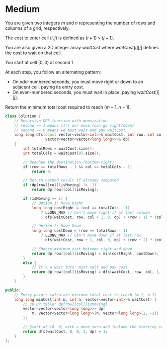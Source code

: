 # Medium

You are given two integers $m$ and $n$ representing the number of rows and columns of a grid, respectively.

The cost to enter cell $(i, j)$ is defined as $(i + 1) \times (j + 1)$.

You are also given a 2D integer array $waitCost$ where $waitCost[i][j]$ defines the cost to wait on that cell.

You start at cell $(0, 0)$ at second $1$.

At each step, you follow an alternating pattern:

- On odd-numbered seconds, you must move right or down to an adjacent cell, paying its entry cost.
- On even-numbered seconds, you must wait in place, paying $waitCost[i][j]$.

Return the minimum total cost required to reach $(m - 1, n - 1)$.

```cpp
class Solution {
    // Recursive DFS function with memoization
    // second == 1 means it's our move (can go right/down)
    // second == 0 means we must wait and pay waitCost
    long long dfs(const vector<vector<int>>& waitCost, int row, int col, int isMoving, 
                  vector<vector<vector<long long>>>& dp) 
    {
        int totalRows = waitCost.size();
        int totalCols = waitCost[0].size();

        // Reached the destination (bottom-right)
        if (row == totalRows - 1 && col == totalCols - 1)
            return 0;

        // Return cached result if already computed
        if (dp[row][col][isMoving] != -1)
            return dp[row][col][isMoving];

        if (isMoving == 1) {
            // Option 1: Move Right
            long long costRight = (col == totalCols - 1)
                ? LLONG_MAX // Can't move right if at last column
                : dfs(waitCost, row, col + 1, 0, dp) + (row + 1) * (col + 2);

            // Option 2: Move Down
            long long costDown = (row == totalRows - 1)
                ? LLONG_MAX // Can't move down if at last row
                : dfs(waitCost, row + 1, col, 0, dp) + (row + 2) * (col + 1);

            // Choose minimum cost between right and down
            return dp[row][col][isMoving] = min(costRight, costDown);
        } 
        else {
            // It's a wait turn: must wait and pay cost
            return dp[row][col][isMoving] = dfs(waitCost, row, col, 1, dp) + waitCost[row][col];
        }
    }

public:
    // Entry point: calculate minimum total cost to reach (m-1, n-1)
    long long minCost(int m, int n, vector<vector<int>>& waitCost) {
        // 3D DP table: dp[row][col][isMoving]
        vector<vector<vector<long long>>> dp(
            m, vector<vector<long long>>(n, vector<long long>(2, -1))
        );

        // Start at (0, 0) with a move turn and include the starting cost (+1)
        return dfs(waitCost, 0, 0, 1, dp) + 1;
    }
};
```

